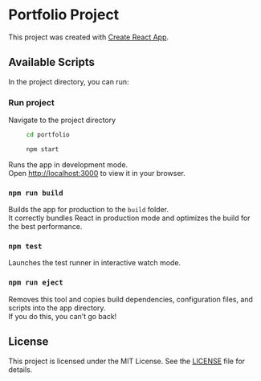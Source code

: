 # Portfolio Project

This project was created with [Create React App](https://github.com/facebook/create-react-app).

## Available Scripts

In the project directory, you can run:

### Run project
Navigate to the project directory
```bash
     cd portfolio
```
```bash
     npm start
```

Runs the app in development mode.\
Open [http://localhost:3000](http://localhost:3000) to view it in your browser.

### `npm run build`

Builds the app for production to the `build` folder.\
It correctly bundles React in production mode and optimizes the build for the best performance.

### `npm test`

Launches the test runner in interactive watch mode.

### `npm run eject`

Removes this tool and copies build dependencies, configuration files, and scripts into the app directory.\
If you do this, you can’t go back!

## License

This project is licensed under the MIT License. See the [LICENSE](LICENSE) file for details.
